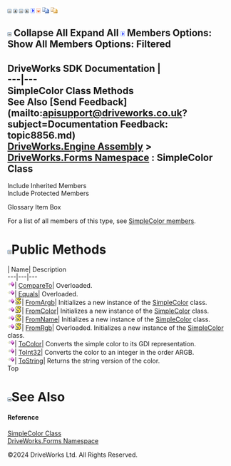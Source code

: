 ![](dotnetimages/collapse.gif) ![](dotnetimages/expand.gif) ![](dotnetimages/collapse.gif) ![](dotnetimages/expand.gif) ![](dotnetimages/drpdown.gif) ![](dotnetimages/drpdown_orange.gif) ![](dotnetimages/copycode.gif) ![](dotnetimages/copycodeHighlight.gif)

![](dotnetimages/collapse.gif) Collapse All Expand All ![](dotnetimages/drpdown.gif) Members Options: Show All  Members Options: Filtered   
---  
DriveWorks SDK Documentation  |   
---|---  
SimpleColor Class Methods   
See Also [Send Feedback](mailto:apisupport@driveworks.co.uk?subject=Documentation Feedback: topic8856.md)  
[DriveWorks.Engine Assembly](topic2156.md) > [DriveWorks.Forms Namespace](topic7266.md) : SimpleColor Class  
---  
  
Include Inherited Members    
Include Protected Members    


Glossary Item Box

For a list of all members of this type, see [SimpleColor members](topic8857.md).

# ![](dotnetimages/collapse.gif)Public Methods

| Name| Description  
---|---|---  
![Public Method](dotnetimages/publicMethod.gif)| [CompareTo](topic8862.md)| Overloaded.   
![Public Method](dotnetimages/publicMethod.gif)| [Equals](topic8865.md)| Overloaded.   
![Public Method](dotnetimages/publicMethod.gif)![static \(Shared in Visual Basic\)](dotnetimages/static.gif)| [FromArgb](topic8868.md)| Initializes a new instance of the [SimpleColor](topic8856.md) class.   
![Public Method](dotnetimages/publicMethod.gif)![static \(Shared in Visual Basic\)](dotnetimages/static.gif)| [FromColor](topic8869.md)| Initializes a new instance of the [SimpleColor](topic8856.md) class.   
![Public Method](dotnetimages/publicMethod.gif)![static \(Shared in Visual Basic\)](dotnetimages/static.gif)| [FromName](topic8870.md)| Initializes a new instance of the [SimpleColor](topic8856.md) class.   
![Public Method](dotnetimages/publicMethod.gif)![static \(Shared in Visual Basic\)](dotnetimages/static.gif)| [FromRgb](topic8871.md)| Overloaded. Initializes a new instance of the [SimpleColor](topic8856.md) class.   
![Public Method](dotnetimages/publicMethod.gif)| [ToColor](topic8874.md)| Converts the simple color to its GDI representation.   
![Public Method](dotnetimages/publicMethod.gif)| [ToInt32](topic8875.md)| Converts the color to an integer in the order ARGB.   
![Public Method](dotnetimages/publicMethod.gif)| [ToString](topic8876.md)| Returns the string version of the color.   
Top

# ![](dotnetimages/collapse.gif)See Also

#### Reference

[SimpleColor Class](topic8856.md)   
[DriveWorks.Forms Namespace](topic7266.md)

©2024 DriveWorks Ltd. All Rights Reserved.

